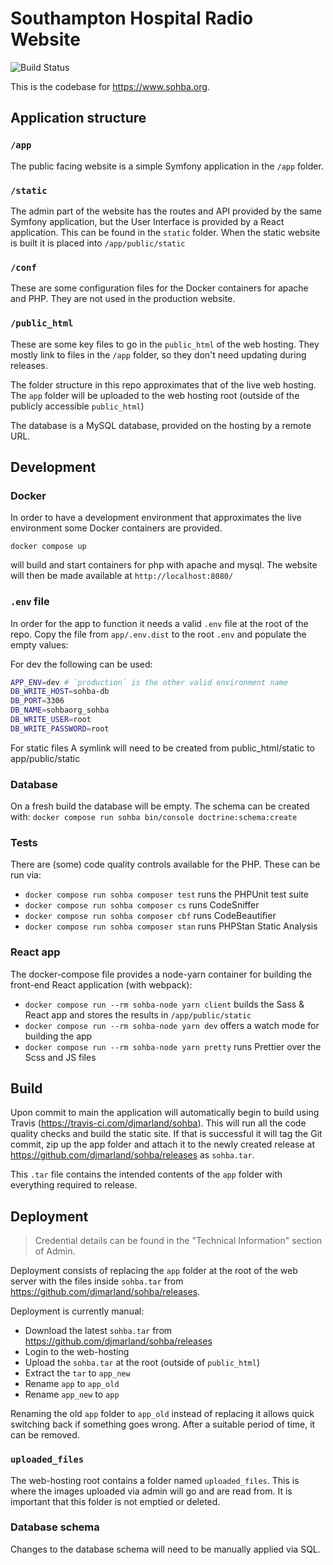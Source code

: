 # Southampton Hospital Radio Website

![Build Status](https://github.com/djmarland/sohba/workflows/Build%20Application/badge.svg)

This is the codebase for https://www.sohba.org.

## Application structure

### `/app`

The public facing website is a simple Symfony application in the `/app`
folder.

### `/static`

The admin part of the website has the routes and API provided by the same Symfony
application, but the User Interface is provided by a React application. This can be
found in the `static` folder. When the static website is built it is placed into
`/app/public/static`

### `/conf`

These are some configuration files for the Docker containers for apache and PHP.
They are not used in the production website.

### `/public_html`

These are some key files to go in the `public_html` of the web hosting. They mostly
link to files in the `/app` folder, so they don't need updating during releases.

The folder structure in this repo approximates that of the live web hosting.
The `app` folder will be uploaded to the web hosting root (outside of the publicly
accessible `public_html`)

The database is a MySQL database, provided on the hosting by a remote URL.

## Development

### Docker

In order to have a development environment that approximates the live environment
some Docker containers are provided.

`docker compose up`

will build and start containers for php with apache and mysql.
The website will then be made available at `http://localhost:8080/`

### `.env` file

In order for the app to function it needs a valid `.env` file at the root of the repo.
Copy the file from `app/.env.dist` to the root `.env` and populate the empty values:

For dev the following can be used:

```bash
APP_ENV=dev # `production` is the other valid environment name
DB_WRITE_HOST=sohba-db
DB_PORT=3306
DB_NAME=sohbaorg_sohba
DB_WRITE_USER=root
DB_WRITE_PASSWORD=root
```

For static files A symlink will need to be created from public_html/static to app/public/static

### Database

On a fresh build the database will be empty. The schema can be created with:
`docker compose run sohba bin/console doctrine:schema:create`

### Tests

There are (some) code quality controls available for the PHP. These can be run via:

- `docker compose run sohba composer test` runs the PHPUnit test suite
- `docker compose run sohba composer cs` runs CodeSniffer
- `docker compose run sohba composer cbf` runs CodeBeautifier
- `docker compose run sohba composer stan` runs PHPStan Static Analysis

### React app

The docker-compose file provides a node-yarn container for building the front-end
React application (with webpack):

- `docker compose run --rm sohba-node yarn client` builds the Sass & React app and stores the results in `/app/public/static`
- `docker compose run --rm sohba-node yarn dev` offers a watch mode for building the app
- `docker compose run --rm sohba-node yarn pretty` runs Prettier over the Scss and JS files

## Build

Upon commit to main the application will automatically begin to build using Travis
(https://travis-ci.com/djmarland/sohba). This will run all the code quality checks
and build the static site. If that is successful it will tag the Git commit, zip
up the app folder and attach it to the newly created release at
https://github.com/djmarland/sohba/releases as `sohba.tar`.

This `.tar` file contains the intended contents of the `app` folder with
everything required to release.

## Deployment

> Credential details can be found in the "Technical Information" section of Admin.

Deployment consists of replacing the `app` folder at the root of the web server with
the files inside `sohba.tar` from https://github.com/djmarland/sohba/releases.

Deployment is currently manual:

- Download the latest `sohba.tar` from https://github.com/djmarland/sohba/releases
- Login to the web-hosting
- Upload the `sohba.tar` at the root (outside of `public_html`)
- Extract the `tar` to `app_new`
- Rename `app` to `app_old`
- Rename `app_new` to `app`

Renaming the old `app` folder to `app_old` instead of replacing it allows quick
switching back if something goes wrong. After a suitable period of time,
it can be removed.

### `uploaded_files`

The web-hosting root contains a folder named `uploaded_files`. This is where the
images uploaded via admin will go and are read from.
It is important that this folder is not emptied or deleted.

### Database schema

Changes to the database schema will need to be manually applied via SQL.
